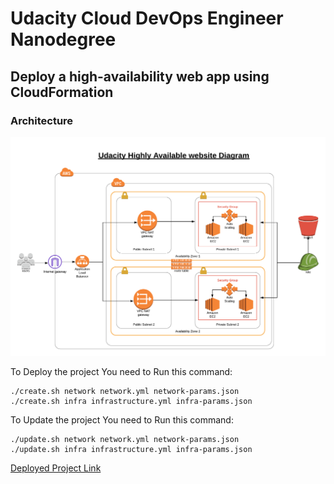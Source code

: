# Udacity Cloud DevOps Engineer Nanodegree

## Deploy a high-availability web app using CloudFormation

### Architecture
![Architecture](./UdacityProject.png)

To Deploy the project You need to Run this command:

```
./create.sh network network.yml network-params.json
./create.sh infra infrastructure.yml infra-params.json
```

To Update the project You need to Run this command:

```
./update.sh network network.yml network-params.json
./update.sh infra infrastructure.yml infra-params.json
```

[Deployed Project Link](http://infra-applo-1hlzb1c4fzmtm-2133147487.us-west-2.elb.amazonaws.com/)
